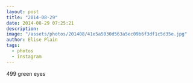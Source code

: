 ```yaml
---
layout: post
title: "2014-08-29"
date: 2014-08-29 07:25:21
description: 
image: "/assets/photos/201408/41e5a5030d563a5ec09b6f3df1c5d35e.jpg"
author: Elise Plain
tags: 
  - photos
  - instagram
---
```


499 green eyes
<p></p>
